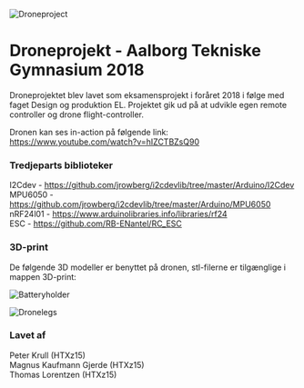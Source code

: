 ![Droneproject](https://raw.githubusercontent.com/tlorentzen/P5-drone/master/drone.png "Droneproject")
# Droneprojekt - Aalborg Tekniske Gymnasium 2018

Droneprojektet blev lavet som eksamensprojekt i foråret 2018 i følge med faget Design og produktion EL. Projektet gik ud på at udvikle egen remote controller og drone flight-controller.<br>

Dronen kan ses in-action på følgende link:<br>
https://www.youtube.com/watch?v=hIZCTBZsQ90

### Tredjeparts biblioteker
I2Cdev - https://github.com/jrowberg/i2cdevlib/tree/master/Arduino/I2Cdev <br>
MPU6050 - https://github.com/jrowberg/i2cdevlib/tree/master/Arduino/MPU6050 <br>
nRF24l01 - https://www.arduinolibraries.info/libraries/rf24 <br>
ESC - https://github.com/RB-ENantel/RC_ESC

### 3D-print

De følgende 3D modeller er benyttet på dronen, stl-filerne er tilgænglige i mappen 3D-print:

![Batteryholder](https://raw.githubusercontent.com/tlorentzen/Droneprojekt-HTX/master/3D-print/Batteryholder.png "Batteryholder")

![Dronelegs](https://raw.githubusercontent.com/tlorentzen/Droneprojekt-HTX/master/3D-print/Dronelegs.png "Dronelegs")

### Lavet af
Peter Krull (HTXz15)<br>
Magnus Kaufmann Gjerde (HTXz15)<br>
Thomas Lorentzen (HTXz15)